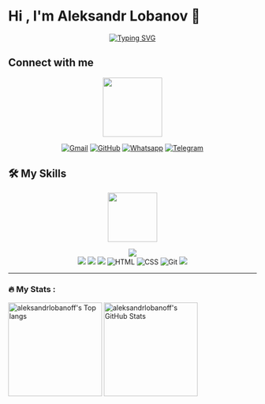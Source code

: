 # Hi , I'm Aleksandr Lobanov 👋 
<p align="center"

[![Typing SVG](https://readme-typing-svg.herokuapp.com?color=000000FF&lines=I'm+Python+Developer)](https://git.io/typing-svg)
</p>

<!-- ## About Me :

- 🎓 Developing myself as a Python Developer at [SkyPro](https://sky.pro/)  <img align="right" alt="GIF" height="100px" src="https://media.giphy.com/media/KDYB0cH4HW8xc3VIAx/giphy.gif" />
<!--- 🏡 Lives in **Kaliningrad, Russia** -->






## Connect with me
<div id="header" align="center">
<img src="https://media.giphy.com/media/v1.Y2lkPTc5MGI3NjExbWZ6bWVjZjFraWxod3B3bDlxOWk0d3BxNmh6ZHB5YnowemdoZnJpbiZlcD12MV9pbnRlcm5hbF9naWZfYnlfaWQmY3Q9Zw/kQ9RplY8BmWr0AqMWX/giphy.gif"width="120"/>
</div>
<p align="center">
	<a href="mailto:alexandp83@mail.ru"><img img src="https://img.shields.io/badge/gmail-%23EA4335.svg?style=plastic&logo=gmail&logoColor=white" alt="Gmail"/></a>
	<a href="https://github.com/Alexxxandr83"><img src="https://img.shields.io/badge/github-%23181717.svg?style=plastic&logo=github&logoColor=white" alt="GitHub"/></a>
	<a href="https://wa.me/79114752014"><img src="https://img.shields.io/badge/whatsapp-%2325D366.svg?style=plastic&logo=whatsapp&logoColor=white" alt="Whatsapp"/></a>
	<a href="https://t.me/San4eys83"><img src="https://img.shields.io/badge/telegram-blue?style=plastic&logo=telegram&logoColor=white" alt="Telegram"/></a>
	
</p>

## 🛠️ My Skills
<div id="header" align="center">
  <img src="https://media.giphy.com/media/M9gbBd9nbDrOTu1Mqx/giphy.gif" width="100"/>
</div>
<p align="center">
<img src="https://img.shields.io/badge/Python%20-%2314354C.svg?style=for-the-badge&logo=python&logoColor=white"/><br>
<img src="https://img.shields.io/badge/Pytest-blue?style=plastic&logo=Pytest&logoColor=white"/>
<img src="https://img.shields.io/badge/Postgresql-white?style=plastic&logo=postgresql&logoColor=Aquamarine"/>
<img src="https://img.shields.io/badge/Linux-FCC624?style=plastic&logo=linux&logoColor=black">
<img alt="HTML" src="https://img.shields.io/badge/HTML%20-%23E34F26.svg?style=plastic&logo=html5&logoColor=white">
<img alt="CSS" src="https://img.shields.io/badge/CSS%20-%231572B6.svg?style=plastic&logo=css3&logoColor=white">
<img alt="Git" src="https://img.shields.io/badge/Git%20-%23F05033.svg?style=plastic&logo=git&logoColor=white">
<img src="https://img.shields.io/badge/Django-%23092E20.svg?&style=plastic&logo=django&logoColor=white" />
</p>
<hr>


### :fire: My Stats :
<div class="row">
<img src="https://github-readme-stats.vercel.app/api/top-langs/?username=aleksandrlobanoff&show_icons=true&hide_border=true&count_private=true&theme=shades-of-purple&icon_color=fad000" alt="aleksandrlobanoff's Top langs" height="190">
<img src="https://github-readme-stats.vercel.app/api?username=aleksandrlobanoff&show_icons=true&hide_border=true&count_private=true&theme=shades-of-purple&icon_color=fad000" alt="aleksandrlobanoff's GitHub Stats" height="190">
</div>
</br>
<img src="https://komarev.com/ghpvc/?username=Alexxxandr83&style=flat-square&color=blue" alt=""/>
  </div></br>


<!--
**Alexxxandr83/Alexxxandr83** is a ✨ _special_ ✨ repository because its `README.md` (this file) appears on your GitHub profile.

Here are some ideas to get you started:

- 🔭 I’m currently working on ...
- 🌱 I’m currently learning ...
- 👯 I’m looking to collaborate on ...
- 🤔 I’m looking for help with ...
- 💬 Ask me about ...
- 📫 How to reach me: ...
- 😄 Pronouns: ...
- ⚡ Fun fact: ...
- :thinking: I’m currently open for a new `job opportunity`, this is [MY RESUME](http://).
-->
